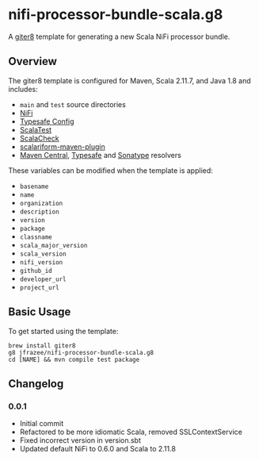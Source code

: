 # nifi-processor-bundle-scala.g8

A [giter8](https://github.com/n8han/giter8) template for generating a new Scala NiFi processor bundle.

## Overview

The giter8 template is configured for Maven, Scala 2.11.7, and Java 1.8 and includes:

* `main` and `test` source directories
* [NiFi](https://github.com/apache/nifi)
* [Typesafe Config](https://github.com/typesafehub/config)
* [ScalaTest](http://www.scalatest.org/)
* [ScalaCheck](https://www.scalacheck.org)
* [scalariform-maven-plugin](https://github.com/scala-ide/scalariform)
* [Maven Central](http://search.maven.org), [Typesafe](https://bintray.com/typesafe) and [Sonatype](http://central.sonatype.org) resolvers

These variables can be modified when the template is applied:

* `basename`
* `name`
* `organization`
* `description`
* `version`
* `package`
* `classname`
* `scala_major_version`
* `scala_version`
* `nifi_version`
* `github_id`
* `developer_url`
* `project_url`

## Basic Usage

To get started using the template:

```
brew install giter8
g8 jfrazee/nifi-processor-bundle-scala.g8
cd [NAME] && mvn compile test package
```

## Changelog

### 0.0.1

* Initial commit
* Refactored to be more idiomatic Scala, removed SSLContextService
* Fixed incorrect version in version.sbt
* Updated default NiFi to 0.6.0 and Scala to 2.11.8
